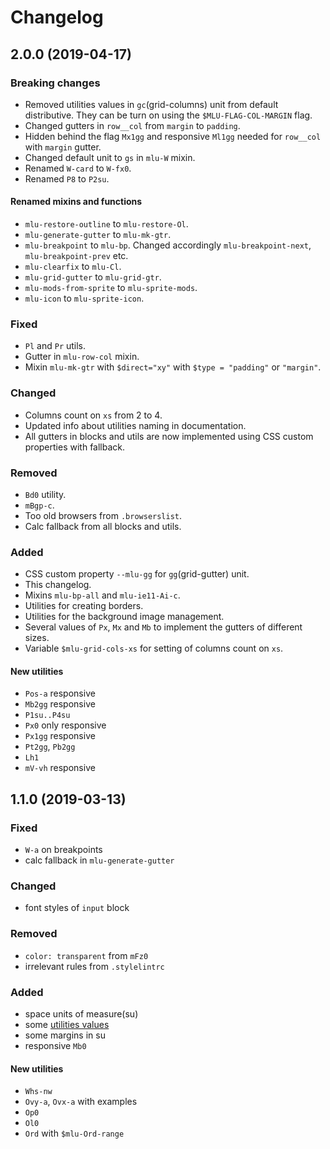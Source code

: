 # Changelog

## 2.0.0 (2019-04-17)

### Breaking changes
- Removed utilities values in `gc`(grid-columns) unit from default distributive. They can be turn on using the `$MLU-FLAG-COL-MARGIN` flag.
- Changed gutters in `row__col` from `margin` to `padding`.
- Hidden behind the flag `Mx1gg` and responsive `Ml1gg` needed for `row__col` with `margin` gutter.
- Changed default unit to `gs` in `mlu-W` mixin.
- Renamed `W-card` to `W-fx0`.
- Renamed `P8` to `P2su`.
#### Renamed mixins and functions
- `mlu-restore-outline` to `mlu-restore-Ol`.
- `mlu-generate-gutter` to `mlu-mk-gtr`.
- `mlu-breakpoint` to `mlu-bp`. Changed accordingly `mlu-breakpoint-next`, `mlu-breakpoint-prev` etc.
- `mlu-clearfix` to `mlu-Cl`.
- `mlu-grid-gutter` to `mlu-grid-gtr`.
- `mlu-mods-from-sprite` to `mlu-sprite-mods`.
- `mlu-icon` to `mlu-sprite-icon`.

### Fixed
- `Pl` and `Pr` utils.
- Gutter in `mlu-row-col` mixin.
- Mixin `mlu-mk-gtr` with `$direct="xy"` with `$type = "padding"` or `"margin"`.

### Changed
- Columns count on `xs` from 2 to 4.
- Updated info about utilities naming in documentation.
- All gutters in blocks and utils are now implemented using CSS custom properties with fallback.

### Removed
- `Bd0` utility.
- `mBgp-c`.
- Too old browsers from `.browserslist`.
- Calc fallback from all blocks and utils.

### Added
- CSS custom property `--mlu-gg` for `gg`(grid-gutter) unit.
- This changelog.
- Mixins `mlu-bp-all` and `mlu-ie11-Ai-c`.
- Utilities for creating borders.
- Utilities for the background image management.
- Several values of `Px`, `Mx` and `Mb` to implement the gutters of different sizes.
- Variable `$mlu-grid-cols-xs` for setting of columns count on `xs`.
#### New utilities
- `Pos-a` responsive
- `Mb2gg` responsive
- `P1su..P4su`
- `Px0` only responsive
- `Px1gg` responsive
- `Pt2gg`, `Pb2gg`
- `Lh1`
- `mV-vh` responsive

## 1.1.0 (2019-03-13)

### Fixed
- `W-a` on breakpoints
- calc fallback in `mlu-generate-gutter`

### Changed
- font styles of `input` block

### Removed
- `color: transparent` from `mFz0`
- irrelevant rules from `.stylelintrc`

### Added
- space units of measure(su)
- some [utilities values](/mr150/mlut/commit/abe5dfc74876b8948f3908f8b61397254abeac1b)
- some margins in su
- responsive `Mb0`
#### New utilities
- `Whs-nw`
- `Ovy-a`, `Ovx-a` with examples
- `Op0`
- `Ol0`
- `Ord` with `$mlu-Ord-range`
